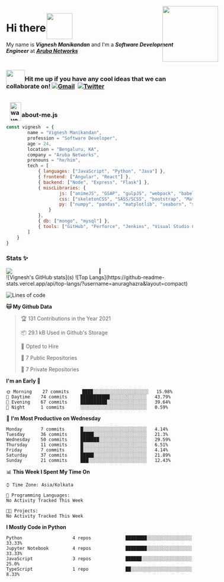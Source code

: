 # Hi there <img src="https://media.giphy.com/media/gM5qFksULw54NMWyry/giphy.gif" width="70px" height="70px" style="position: relative; top: 20px; left: -5px">

My name is ***Vignesh Manikandan*** and I'm a ***_Software Development Engineer_*** at ***[Aruba Networks](https://www.arubanetworks.com)***


<img src="https://media.giphy.com/media/UoLt6Tm8wlSnWGfSFs/giphy.gif" width="150px" height="150px" style="position: absolute; top: 90px; right: 160px">

### <img src="https://media.giphy.com/media/DgHAJrveNYC0N9oQjy/giphy.gif" width="50px" height="50px" style="position: relative; top: 20px;">Hit me up if you have any cool ideas that we can collaborate on! [![Gmail](https://img.shields.io/static/v1?label=Mail&message=Google&color=red)](mailto:vigneshm1797@gmail.com)&nbsp;&nbsp;[![Twitter](https://img.shields.io/twitter/url?label=Twitter&style=social&url=https%3A%2F%2Ftwitter.com%2Fv_gn_sh)](https://www.twitter.com/v_gn_sh)

### <img src="https://media.giphy.com/media/42tS2cfBtj8Y/giphy.gif" alt="wave-gif" width="30px" height="50px" style="position: relative; top: 10px; left: 10px">&nbsp;&nbsp;&nbsp;about-me.js
```javascript
const vignesh  = {
        name = "Vignesh Manikandan",
        profession = "Software Developer",
        age = 24,
        location = "Bengaluru, KA",
        company = "Aruba Networks",
        pronouns = "he/him",
        tech = [
            { languages: ["JavaScript", "Python", "Java"] },
            { frontend: ["Angular", "React"] },
            { backend: ["Node", "Express", "Flask"] },
            { miscLibraries: {
                    js: ["animeJS", "GSAP", "gulpJS", "webpack", "babel"],
                    css: ["skeletonCSS", "SASS/SCSS", "bootstrap", "Material Design"],
                    py: ["numpy", "pandas", "matplotlib", "seaborn", "scikit-learn"]
                }
            },
            { db: ["mongo", "mysql"] },
            { tools: ["GitHub", "Perforce", "Jenkins", "Visual Studio Code", "PyCharm", "Jupyter Notebook"] }
        ]
    }
}
```

### Stats ✨
<section>
    <div style="border-right: 2px solid black; width: 50%; background: linear-gradient(mask-image: linear-gradient(to right, black 50%, transparent 100%); height:  150px; width: 300px;)"><img src="https://github-readme-stats.vercel.app/api?username=vigneshmanikandan97&count_private=true&show_icons=true&theme=dark&border_radius=20&custom_title=Vignesh's%20GitHub%20Stat"></div>
</section>
![Vignesh's GitHub stats](s) ![Top Langs](https://github-readme-stats.vercel.app/api/top-langs/?username=anuraghazra&layout=compact)


<!--START_SECTION:waka-->
![Lines of code](https://img.shields.io/badge/From%20Hello%20World%20I%27ve%20Written-172443%20lines%20of%20code-blue)

**🐱 My Github Data** 

> 🏆 131 Contributions in the Year 2021
 > 
> 📦 29.1 kB Used in Github's Storage 
 > 
> 💼 Opted to Hire
 > 
> 📜 7 Public Repositories 
 > 
> 🔑 7 Private Repositories  
 > 
**I'm an Early 🐤** 

```text
🌞 Morning    27 commits     ████░░░░░░░░░░░░░░░░░░░░░   15.98% 
🌆 Daytime    74 commits     ███████████░░░░░░░░░░░░░░   43.79% 
🌃 Evening    67 commits     ██████████░░░░░░░░░░░░░░░   39.64% 
🌙 Night      1 commits      ░░░░░░░░░░░░░░░░░░░░░░░░░   0.59%

```
📅 **I'm Most Productive on Wednesday** 

```text
Monday       7 commits      █░░░░░░░░░░░░░░░░░░░░░░░░   4.14% 
Tuesday      36 commits     █████░░░░░░░░░░░░░░░░░░░░   21.3% 
Wednesday    50 commits     ███████░░░░░░░░░░░░░░░░░░   29.59% 
Thursday     11 commits     █░░░░░░░░░░░░░░░░░░░░░░░░   6.51% 
Friday       7 commits      █░░░░░░░░░░░░░░░░░░░░░░░░   4.14% 
Saturday     37 commits     █████░░░░░░░░░░░░░░░░░░░░   21.89% 
Sunday       21 commits     ███░░░░░░░░░░░░░░░░░░░░░░   12.43%

```


📊 **This Week I Spent My Time On** 

```text
⌚︎ Time Zone: Asia/Kolkata

💬 Programming Languages: 
No Activity Tracked This Week

🐱‍💻 Projects: 
No Activity Tracked This Week

```

**I Mostly Code in Python** 

```text
Python                   4 repos             ████████░░░░░░░░░░░░░░░░░   33.33% 
Jupyter Notebook         4 repos             ████████░░░░░░░░░░░░░░░░░   33.33% 
JavaScript               3 repos             ██████░░░░░░░░░░░░░░░░░░░   25.0% 
TypeScript               1 repo              ██░░░░░░░░░░░░░░░░░░░░░░░   8.33%

```



<!--END_SECTION:waka-->

<!--
**vigneshmanikandan97/vigneshmanikandan97** is a ✨ _special_ ✨ repository because its `README.md` (this file) appears on your GitHub profile.
-->
